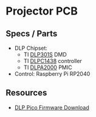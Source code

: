 # Projector PCB

## Specs / Parts
- DLP Chipset:
  - TI [DLP301S](https://www.ti.com/product/DLP301S) DMD
  - TI [DLPC1438](https://www.ti.com/product/DLPC1438) controller
  - TI [DLPA2000](https://www.ti.com/product/DLPA2000) PMIC
- Control: Raspberry Pi RP2040

## Resources
- [DLP Pico Firmware Download](https://software-dl.ti.com/dlp/pico-fw-selector/)
